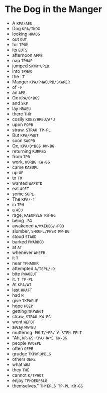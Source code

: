 # The Dog in the Manger

* A `KPA/AEU`
* Dog `KPA/TKOG`
* looking `HRAOG`
* out `OUT`
* for `TPOR`
* its `EUTS`
* afternoon `AFPB`
* nap `TPHAP`
* jumped `SKWR*UPLD`
* into `TPHAO`
* the `-T`
* Manger `KPA/PHAEUPB/SKWRER`
* of `-F`
* an `APB`
* Ox `KPA/O*BGS`
* and `SKP`
* lay `HRAEU`
* there `THR`
* cosily `KOEZ/HREU/A*U`
* upon `POPB`
* straw. `STRAU TP-PL`
* But `KPA/PWUT`
* soon `SAOPB`
* Ox, `KPA/O*BGS KW-BG`
* returning `RURPBG`
* from `TPR`
* work, `WORBG KW-BG`
* came `KAEUPL`
* up `UP`
* to `TO`
* wanted `WAPBTD`
* eat `AOET`
* some `SOPL`
* The `KPA/-T`
* in `TPH`
* a `AEU`
* rage, `RAEUPBLG KW-BG`
* being `-BG`
* awakened `A/WAEUBG/-PBD`
* slumber, `SHRUPL/PWER KW-BG`
* stood `STAOD`
* barked `PWARBGD`
* at `AT`
* whenever `WHEFR`
* it `T`
* near `TPHAOER`
* attempted `A/TEPL/-D`
* bite `PWAOEUT`
* it. `T TP-PL`
* At `KPA/AT`
* last `HRAFT`
* had `H`
* give `TKPWEUF`
* hope `HOEP`
* getting `TKPWEGT`
* straw, `STRAU KW-BG`
* went `WEPBT`
* away `WA*EU`
* muttering: `PHUT/*ER/-G STPH-FPLT`
* "Ah, `KR-GS KPA/HA*E KW-BG`
* people `PAOEPL`
* often `OFPB`
* grudge `TKPWRUPBLG`
* others `OERS`
* what `WHA`
* they `THE`
* cannot `K/TPHOT`
* enjoy `TPHOEUPBLG`
* themselves." `TH*EPLS TP-PL KR-GS`
